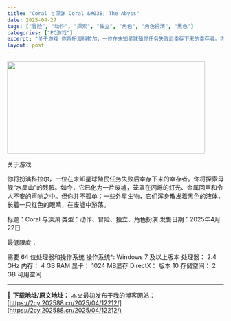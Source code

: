 ```yaml
---
title: "Coral 与深渊 Coral &#038; The Abyss"
date: 2025-04-27
tags: ["冒险", "动作", "探索", "独立", "角色", "角色扮演", "黑色"]
categories: ["PC游戏"]
excerpt: "关于游戏 你将扮演科拉尔，一位在未知星球殖民任务失败后幸存下来的幸存者。你将探索母舰“水晶山”的残骸。如今，它已化为一片废墟，笼罩在闪烁的灯光、金属回声和令人不安的声响之中。但你并不孤单：一些外星生物，它们浑身散发着黑色的液体，长着一只红色的眼睛，在废墟中游荡。 标题：Coral 与深渊 类型：动作&hellip;"
layout: post
---
```


<img class="aligncenter size-full wp-image-12206" src="https://2cy.202588.cn/wp-content/uploads/2025/04/2025042714285917.webp" alt="" width="460" height="215" />

关于游戏

你将扮演科拉尔，一位在未知星球殖民任务失败后幸存下来的幸存者。你将探索母舰“水晶山”的残骸。如今，它已化为一片废墟，笼罩在闪烁的灯光、金属回声和令人不安的声响之中。但你并不孤单：一些外星生物，它们浑身散发着黑色的液体，长着一只红色的眼睛，在废墟中游荡。

标题：Coral 与深渊
类型：动作、冒险、独立、角色扮演
发售日期：2025年4月22日

最低限度：

需要 64 位处理器和操作系统
操作系统*: Windows 7 及以上版本
处理器： 2.4 GHz
内存： 4 GB RAM
显卡： 1024 MB显存
DirectX： 版本 10
存储空间： 2 GB 可用空间

---
📖 **下载地址/原文地址：** 本文最初发布于我的博客网站：[https://2cy.202588.cn/2025/04/12212/](https://2cy.202588.cn/2025/04/12212/)
